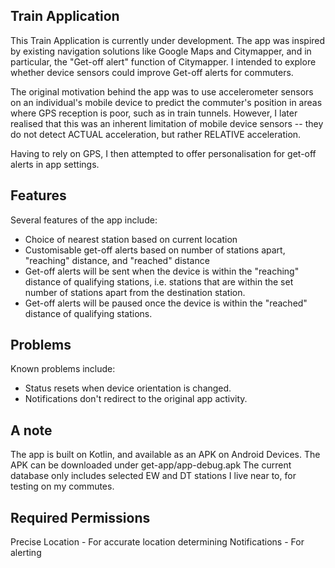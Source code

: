 ## Train Application
This Train Application is currently under development. 
The app was inspired by existing navigation solutions like Google Maps and Citymapper, and in particular, the "Get-off alert" function of Citymapper. I intended to explore whether device sensors could improve Get-off alerts for commuters.

The original motivation behind the app was to use accelerometer sensors on an individual's mobile device to predict the commuter's position in areas where GPS reception is poor, such as in train tunnels. However, I later realised that this was an inherent limitation of mobile device sensors -- they do not detect ACTUAL acceleration, but rather RELATIVE acceleration.

Having to rely on GPS, I then attempted to offer personalisation for get-off alerts in app settings.

## Features
Several features of the app include:
- Choice of nearest station based on current location
- Customisable get-off alerts based on number of stations apart, "reaching" distance, and "reached" distance
- Get-off alerts will be sent when the device is within the "reaching" distance of qualifying stations, i.e. stations that are within the set number of stations apart from the destination station. 
- Get-off alerts will be paused once the device is within the "reached" distance of qualifying stations.

## Problems
Known problems include:
- Status resets when device orientation is changed.
- Notifications don't redirect to the original app activity.

## A note
The app is built on Kotlin, and available as an APK on Android Devices.
The APK can be downloaded under get-app/app-debug.apk
The current database only includes selected EW and DT stations I live near to, for testing on my commutes.

## Required Permissions
Precise Location - For accurate location determining
Notifications - For alerting